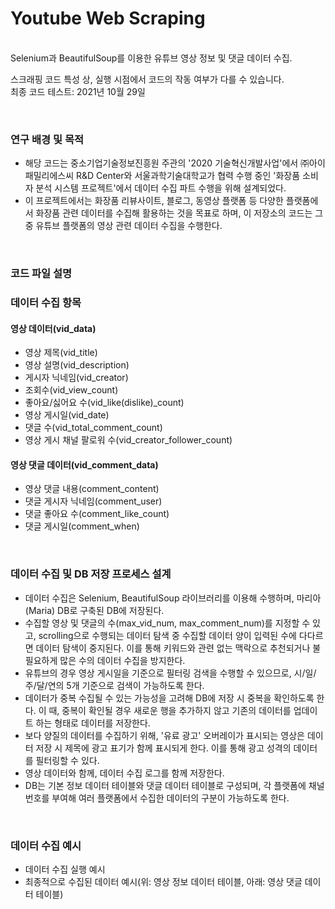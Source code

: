 # Youtube Web Scraping
<br>Selenium과 BeautifulSoup를 이용한 유튜브 영상 정보 및 댓글 데이터 수집.<br>

스크래핑 코드 특성 상, 실행 시점에서 코드의 작동 여부가 다를 수 있습니다.<br>
최종 코드 테스트: 2021년 10월 29일

<br>

### 연구 배경 및 목적
- 해당 코드는 중소기업기술정보진흥원 주관의 '2020 기술혁신개발사업'에서 ㈜아이패밀리에스씨 R&D Center와 서울과학기술대학교가 협력 수행 중인 '화장품 소비자 분석 시스템 프로젝트'에서 데이터 수집 파트 수행을 위해 설계되었다.
- 이 프로젝트에서는 화장품 리뷰사이트, 블로그, 동영상 플랫폼 등 다양한 플랫폼에서 화장품 관련 데이터를 수집해 활용하는 것을 목표로 하며, 이 저장소의 코드는 그 중 유튜브 플랫폼의 영상 관련 데이터 수집을 수행한다. 

<br>

### 코드 파일 설명


### 데이터 수집 항목
#### 영상 데이터(vid_data)
- 영상 제목(vid_title)
- 영상 설명(vid_description)
- 게시자 닉네임(vid_creator)
- 조회수(vid_view_count)
- 좋아요/싫어요 수(vid_like(dislike)_count)
- 영상 게시일(vid_date)
- 댓글 수(vid_total_comment_count)
- 영상 게시 채널 팔로워 수(vid_creator_follower_count)

#### 영상 댓글 데이터(vid_comment_data)
- 영상 댓글 내용(comment_content)
- 댓글 게시자 닉네임(comment_user)
- 댓글 좋아요 수(comment_like_count)
- 댓글 게시일(comment_when)

<br>

### 데이터 수집 및 DB 저장 프로세스 설계
- 데이터 수집은 Selenium, BeautifulSoup 라이브러리를 이용해 수행하며, 마리아(Maria) DB로 구축된 DB에 저장된다.
- 수집할 영상 및 댓글의 수(max_vid_num, max_comment_num)를 지정할 수 있고, scrolling으로 수행되는 데이터 탐색 중 수집할 데이터 양이 입력된 수에 다다르면 데이터 탐색이 중지된다. 이를 통해 키워드와 관련 없는 맥락으로 추천되거나 불필요하게 많은 수의 데이터 수집을 방지한다.
- 유튜브의 경우 영상 게시일을 기준으로 필터링 검색을 수행할 수 있으므로, 시/일/주/달/연의 5개 기준으로 검색이 가능하도록 한다.
- 데이터가 중복 수집될 수 있는 가능성을 고려해 DB에 저장 시 중복을 확인하도록 한다. 이 때, 중복이 확인될 경우 새로운 행을 추가하지 않고 기존의 데이터를 업데이트 하는 형태로 데이터를 저장한다.
- 보다 양질의 데이터를 수집하기 위해, '유료 광고' 오버레이가 표시되는 영상은 데이터 저장 시 제목에 광고 표기가 함께 표시되게 한다. 이를 통해 광고 성격의 데이터를 필터링할 수 있다.
- 영상 데이터와 함께, 데이터 수집 로그를 함께 저장한다.
- DB는 기본 정보 데이터 테이블와 댓글 데이터 테이블로 구성되며, 각 플랫폼에 채널 번호를 부여해 여러 플랫폼에서 수집한 데이터의 구분이 가능하도록 한다.

<br>

### 데이터 수집 예시
- 데이터 수집 실행 예시
- 최종적으로 수집된 데이터 예시(위: 영상 정보 데이터 테이블, 아래: 영상 댓글 데이터 테이블)
